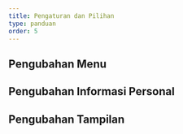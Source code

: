 ```yaml
---
title: Pengaturan dan Pilihan
type: panduan
order: 5
---
```


## Pengubahan Menu

## Pengubahan Informasi Personal

## Pengubahan Tampilan 
